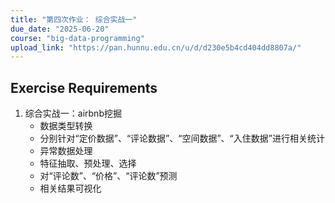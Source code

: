```yaml
---
title: "第四次作业： 综合实战一"
due_date: "2025-06-20"
course: "big-data-programming"
upload_link: "https://pan.hunnu.edu.cn/u/d/d230e5b4cd404dd8807a/"
---
```


## Exercise Requirements
1. 综合实战一：airbnb挖掘
   * 数据类型转换
   * 分别针对“定价数据”、“评论数据”、“空间数据”、“入住数据”进行相关统计
   * 异常数据处理
   * 特征抽取、预处理、选择
   * 对“评论数”、“价格”、“评论数”预测
   * 相关结果可视化